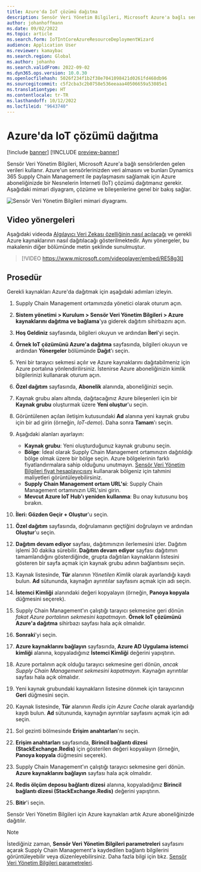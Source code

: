 ```yaml
---
title: Azure'da IoT çözümü dağıtma
description: Sensör Veri Yönetim Bilgileri, Microsoft Azure'a bağlı sensörlerden gelen verileri kullanır. Bu makalede, Azure aboneliğinizde bir Nesnelerin İnterneti (IoT) çözümünün nasıl dağıtılacağı açıklanmaktadır.
author: johanhoffmann
ms.date: 09/02/2022
ms.topic: article
ms.search.form: IoTIntCoreAzureResourceDeploymentWizard
audience: Application User
ms.reviewer: kamaybac
ms.search.region: Global
ms.author: johanho
ms.search.validFrom: 2022-09-02
ms.dyn365.ops.version: 10.0.30
ms.openlocfilehash: 5026f234f1b2f38e7041098421d0261fd468db96
ms.sourcegitcommit: c5f2cba3c2b0758e536eeaaa40506659a53085e1
ms.translationtype: HT
ms.contentlocale: tr-TR
ms.lasthandoff: 10/12/2022
ms.locfileid: "9643740"
---
```

# <a name="deploy-an-iot-solution-on-azure"></a>Azure'da IoT çözümü dağıtma

[!include [banner](../includes/banner.md)]
[!INCLUDE [preview-banner](../includes/preview-banner.md)]

Sensör Veri Yönetim Bilgileri, Microsoft Azure'a bağlı sensörlerden gelen verileri kullanır. Azure'un sensörlerinizden veri almasını ve bunları Dynamics 365 Supply Chain Management ile paylaşmasını sağlamak için Azure aboneliğinizde bir Nesnelerin İnterneti (IoT) çözümü dağıtmanız gerekir. Aşağıdaki mimari diyagram, çözüme ve bileşenlerine genel bir bakış sağlar.

![Sensör Veri Yönetim Bilgileri mimari diyagramı.](media/sdi-architecture.png "Sensör Veri Yönetim Bilgileri mimari diyagramı")

## <a name="video-instructions"></a>Video yönergeleri

Aşağıdaki videoda [Algılayıcı Veri Zekası özelliğinin nasıl açılacağı](sdi-enable-feature.md) ve gerekli Azure kaynaklarının nasıl dağıtılacağı gösterilmektedir. Aynı yönergeler, bu makalenin diğer bölümünde metin şeklinde sunulmuştur.

> [!VIDEO https://www.microsoft.com/videoplayer/embed/RE58g3I]

## <a name="procedure"></a>Prosedür

Gerekli kaynakları Azure'da dağıtmak için aşağıdaki adımları izleyin.

1. Supply Chain Management ortamınızda yönetici olarak oturum açın.
1. **Sistem yönetimi \> Kurulum \> Sensör Veri Yönetim Bilgileri \> Azure kaynaklarını dağıtma ve bağlama**'ya giderek dağıtım sihirbazını açın.
1. **Hoş Geldiniz** sayfasında, bilgileri okuyun ve ardından **İleri**'yi seçin.
1. **Örnek IoT çözümünü Azure'a dağıtma** sayfasında, bilgileri okuyun ve ardından **Yönergeler** bölümünde **Dağıt**'ı seçin.
1. Yeni bir tarayıcı sekmesi açılır ve Azure kaynaklarını dağıtabilmeniz için Azure portalına yönlendirilirsiniz. İstenirse Azure aboneliğinizin kimlik bilgilerinizi kullanarak oturum açın.
1. **Özel dağıtım** sayfasında, **Abonelik** alanında, aboneliğinizi seçin.
1. Kaynak grubu alanı altında, dağıtacağınız Azure bileşenleri için bir **Kaynak grubu** oluşturmak üzere **Yeni oluştur**'u seçin.
1. Görüntülenen açılan iletişim kutusundaki **Ad** alanına yeni kaynak grubu için bir ad girin (örneğin, *IoT-demo*). Daha sonra **Tamam**'ı seçin.
1. Aşağıdaki alanları ayarlayın:

    - **Kaynak grubu**: Yeni oluşturduğunuz kaynak grubunu seçin.
    - **Bölge**: İdeal olarak Supply Chain Management ortamınızın dağıtıldığı bölge olmak üzere bir bölge seçin. Azure bölgelerinin farklı fiyatlandırmalara sahip olduğunu unutmayın. [Sensör Veri Yönetim Bilgileri fiyat hesaplayıcısını](https://azure.com/e/c36c4947ebff4215b2e62590c2a24c68) kullanarak bölgeniz için tahmini maliyetleri görüntüleyebilirsiniz.
    - **Supply Chain Management ortam URL'si**: Supply Chain Management ortamınızın URL'sini girin.
    - **Mevcut Azure IoT Hub'ı yeniden kullanma**: Bu onay kutusunu boş bırakın.

1. **İleri: Gözden Geçir + Oluştur**'u seçin.
1. **Özel dağıtım** sayfasında, doğrulamanın geçtiğini doğrulayın ve ardından **Oluştur**'u seçin.
1. **Dağıtım devam ediyor** sayfası, dağıtımınızın ilerlemesini izler. Dağıtım işlemi 30 dakika sürebilir. **Dağıtım devam ediyor** sayfası dağıtımın tamamlandığını gösterdiğinde, grupta dağıtılan kaynakların listesini gösteren bir sayfa açmak için kaynak grubu adının bağlantısını seçin.
1. Kaynak listesinde, **Tür** alanının *Yönetilen Kimlik* olarak ayarlandığı kaydı bulun. **Ad** sütununda, kaynağın ayrıntılar sayfasını açmak için adı seçin.
1. **İstemci Kimliği** alanındaki değeri kopyalayın (örneğin, **Panoya kopyala** düğmesini seçerek).
1. Supply Chain Management'ın çalıştığı tarayıcı sekmesine geri dönün *fakat Azure portalının sekmesini kapatmayın*. **Örnek IoT çözümünü Azure'a dağıtma** sihirbazı sayfası hala açık olmalıdır. 
1. **Sonraki**'yi seçin.
1. **Azure kaynaklarını bağlayın** sayfasında, **Azure AD Uygulama istemci kimliği** alanına, kopyaladığınız **İstemci Kimliği** değerini yapıştırın.
1. Azure portalının açık olduğu tarayıcı sekmesine geri dönün, *ancak Supply Chain Management sekmesini kapatmayın*. Kaynağın ayrıntılar sayfası hala açık olmalıdır.
1. Yeni kaynak grubundaki kaynakların listesine dönmek için tarayıcının **Geri** düğmesini seçin.
1. Kaynak listesinde, **Tür** alanının *Redis için Azure Cache* olarak ayarlandığı kaydı bulun. **Ad** sütununda, kaynağın ayrıntılar sayfasını açmak için adı seçin.
1. Sol gezinti bölmesinde **Erişim anahtarları**'nı seçin.
1. **Erişim anahtarları** sayfasında, **Birincil bağlantı dizesi (StackExchange.Redis)** için gösterilen değeri kopyalayın (örneğin, **Panoya kopyala** düğmesini seçerek).
1. Supply Chain Management'ın çalıştığı tarayıcı sekmesine geri dönün. **Azure kaynaklarını bağlayın** sayfası hala açık olmalıdır.
1. **Redis ölçüm deposu bağlantı dizesi** alanına, kopyaladığınız **Birincil bağlantı dizesi (StackExchange.Redis)** değerini yapıştırın.
1. **Bitir**'i seçin.

Sensör Veri Yönetim Bilgileri için Azure kaynakları artık Azure aboneliğinizde dağıtılır.

> [!NOTE]
> İstediğiniz zaman, **Sensör Veri Yönetim Bilgileri parametreleri** sayfasını açarak Supply Chain Management'a kaydedilen bağlantı bilgilerini görüntüleyebilir veya düzenleyebilirsiniz. Daha fazla bilgi için bkz. [Sensör Veri Yönetim Bilgileri parametreleri](sdi-parameters.md).
